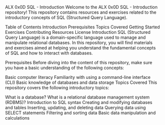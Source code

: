 ALX 0x0D SQL - Introduction
Welcome to the ALX 0x0D SQL - Introduction repository! This repository contains resources and exercises related to the introductory concepts of SQL (Structured Query Language).

Table of Contents
Introduction
Prerequisites
Topics Covered
Getting Started
Exercises
Contributing
Resources
License
Introduction
SQL (Structured Query Language) is a domain-specific language used to manage and manipulate relational databases. In this repository, you will find materials and exercises aimed at helping you understand the fundamental concepts of SQL and how to interact with databases.

Prerequisites
Before diving into the content of this repository, make sure you have a basic understanding of the following concepts:

Basic computer literacy
Familiarity with using a command-line interface (CLI)
Basic knowledge of databases and data storage
Topics Covered
This repository covers the following introductory topics:

What is a database?
What is a relational database management system (RDBMS)?
Introduction to SQL syntax
Creating and modifying databases and tables
Inserting, updating, and deleting data
Querying data using SELECT statements
Filtering and sorting data
Basic data manipulation and calculations
